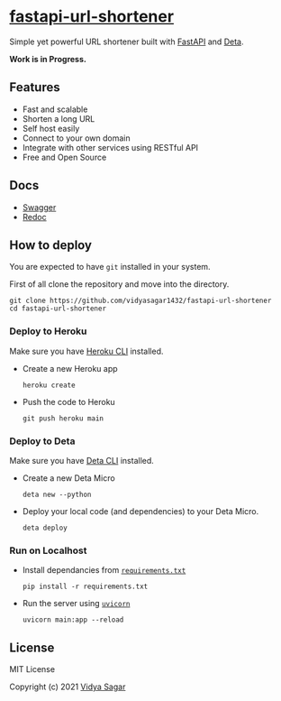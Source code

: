 # [fastapi-url-shortener](https://bitly.deta.dev/)

Simple yet powerful URL shortener built with [FastAPI](https://github.com/tiangolo/fastapi) and [Deta](https://github.com/deta/deta-python).

**Work is in Progress.**


## Features

- Fast and scalable
- Shorten a long URL
- Self host easily
- Connect to your own domain
- Integrate with other services using RESTful API
- Free and Open Source


## Docs

- [Swagger](https://bitly.deta.dev/docs)
- [Redoc](https://bitly.deta.dev/redoc)

## How to deploy

You are expected to have `git` installed in your system.

First of all clone the repository and move into the directory.

  ```shell
  git clone https://github.com/vidyasagar1432/fastapi-url-shortener
  cd fastapi-url-shortener
  ```

### Deploy to Heroku

Make sure you have [Heroku CLI](https://devcenter.heroku.com/articles/heroku-cli) installed.

- Create a new Heroku app
  ```shell
  heroku create
  ```

- Push the code to Heroku
  ```shell
  git push heroku main
  ```

### Deploy to Deta

Make sure you have [Deta CLI](https://docs.deta.sh/docs/cli/install) installed.

- Create a new Deta Micro
  ```shell
  deta new --python
  ```

- Deploy your local code (and dependencies) to your Deta Micro.
  ```shell
  deta deploy
  ```



### Run on Localhost
- Install dependancies from [`requirements.txt`](requirements.txt)
  ```shell
  pip install -r requirements.txt
  ```
- Run the server using [`uvicorn`](https://github.com/encode/uvicorn)
  ```shell
  uvicorn main:app --reload
  ```






## License

MIT License

Copyright (c) 2021 [Vidya Sagar](https://github.com/vidyasagar1432)